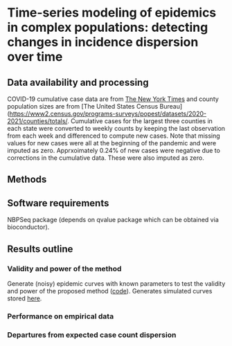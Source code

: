 # Time-series modeling of epidemics in complex populations: detecting changes in incidence dispersion over time

## Data availability and processing
COVID-19 cumulative case data are from [The New York Times](https://github.com/nytimes/covid-19-data/) and county population sizes are from [The United States Census Bureau](https://www2.census.gov/programs-surveys/popest/datasets/2020-2021/counties/totals/. Cumulative cases for the largest three counties in each state were converted to weekly counts by keeping the last observation from each week and differenced to compute new cases. Note that missing values for new cases were all at the beginning of the pandemic and were imputed as zero. Apprxoimately 0.24% of new cases were negative due to corrections in the cumulative data. These were also imputed as zero.

## Methods

## Software requirements
NBPSeq package (depends on qvalue package which can be obtained via bioconductor).

## Results outline
   
### Validity and power of the method
Generate (noisy) epidemic curves with known parameters to test the validity and power of the proposed method ([code](code/generate_time_series.R)). Generates simulated curves stored [here](data/simulated_curves.Rdata).

### Performance on empirical data

### Departures from expected case count dispersion






